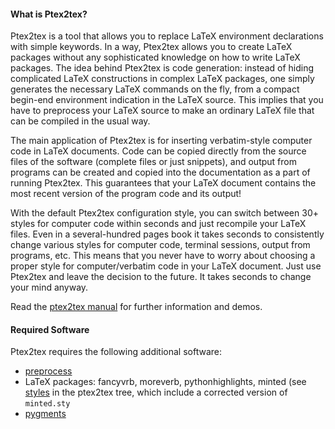 #### What is Ptex2tex? ####

Ptex2tex is a tool that allows you to replace LaTeX environment declarations
with simple keywords. In a way, Ptex2tex allows you to create LaTeX
packages without any sophisticated knowledge on how to write
LaTeX packages. The idea behind Ptex2tex is code generation: instead
of hiding complicated LaTeX constructions in complex LaTeX
packages, one simply generates the necessary LaTeX commands on the
fly, from a compact begin-end environment indication in the LaTeX
source. This implies that you have to preprocess your LaTeX source
to make an ordinary LaTeX file that can be compiled in the usual way.

The main application of Ptex2tex is for inserting verbatim-style
computer code in LaTeX documents. Code can be copied directly from the
source files of the software (complete files or just snippets), and
output from programs can be created and copied into the documentation
as a part of running Ptex2tex.  This guarantees that your LaTeX
document contains the most recent version of the program code and its
output!

With the default Ptex2tex configuration style, you can switch between
30+ styles for computer code within seconds and just recompile your
LaTeX files.  Even in a several-hundred pages book it takes seconds to
consistently change various styles for computer code, terminal
sessions, output from programs, etc. This means that you never have to
worry about choosing a proper style for computer/verbatim code in your
LaTeX document.  Just use Ptex2tex and leave the decision to the
future. It takes seconds to change your mind anyway.

Read the
[ptex2tex manual](https://ptex2tex.googlecode.com/svn/trunk/doc/ptex2tex_doc.pdf)
for further information and demos.

#### Required Software ####

Ptex2tex requires the following additional software:


  * [preprocess](http://code.google.com/p/preprocess)
  * LaTeX packages: fancyvrb, moreverb, pythonhighlights, minted   (see [styles](https://ptex2tex.googlecode.com/svn/trunk/latex/styles)    in the ptex2tex tree, which include a corrected version of `minted.sty`
  * [pygments](http://pygments.org)